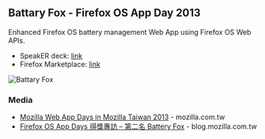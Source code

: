 ## Battary Fox - Firefox OS App Day 2013

Enhanced Firefox OS battery management Web App using Firefox OS Web APIs.

* SpeakER deck: [link](https://speakerdeck.com/bryanyuan2/battery-fox-mozilla-firefox-os-dev-day-2013)
* Firefox Marketplace: [link](https://marketplace.firefox.com/app/battery-fox)

![Battary Fox](http://blog.mozilla.com.tw/wp-content/uploads/222.jpg)

### Media
- [Mozilla Web App Days in Mozilla Taiwan 2013](http://mozilla.com.tw/events/web_app_days/) - mozilla.com.tw
- [Firefox OS App Days 得獎專訪 – 第二名 Battery Fox](http://blog.mozilla.com.tw/posts/1927/firefox-os-app-days-%E5%BE%97%E7%8D%8E%E5%B0%88%E8%A8%AA-%E7%AC%AC%E4%BA%8C%E5%90%8D-battery-fox) - blog.mozilla.com.tw
